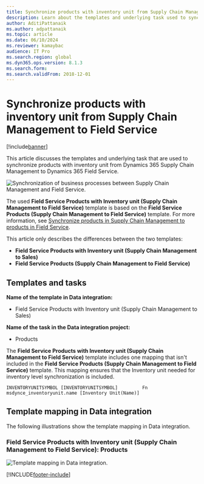```yaml
---
title: Synchronize products with inventory unit from Supply Chain Management to Field Service
description: Learn about the templates and underlying task used to synchronize products with inventory unit from Dynamics 365 Supply Chain Management to Dynamics 365 Field Service.
author: AditiPattanaik
ms.author: adpattanaik
ms.topic: article
ms.date: 06/10/2024
ms.reviewer: kamaybac
audience: IT Pro
ms.search.region: global
ms.dyn365.ops.version: 8.1.3
ms.search.form:
ms.search.validFrom: 2018-12-01
---
```


# Synchronize products with inventory unit from Supply Chain Management to Field Service

[!include[banner](../../../finance/includes/banner.md)]

This article discusses the templates and underlying task that are used to synchronize products with inventory unit from Dynamics 365 Supply Chain Management to Dynamics 365 Field Service.

![Synchronization of business processes between Supply Chain Management and Field Service.](../../../supply-chain/sales-marketing/media/FSProductsOW.png)

The used **Field Service Products with Inventory unit (Supply Chain Management to Field Service)** template is based on the **Field Service Products (Supply Chain Management to Field Service)** template. For more information, see [Synchronize products in Supply Chain Management to products in Field Service](field-service-product.md).

This article only describes the differences between the two templates: 
- **Field Service Products with Inventory unit (Supply Chain Management to Sales)**
- **Field Service Products (Supply Chain Management to Field Service)** 

## Templates and tasks

**Name of the template in Data integration:**

- Field Service Products with Inventory unit (Supply Chain Management to Sales)

**Name of the task in the Data integration project:**

- Products

The **Field Service Products with Inventory unit (Supply Chain Management to Field Service)** template includes one mapping that isn't included in the **Field Service Products (Supply Chain Management to Field Service)** template. This mapping ensures that the Inventory unit needed for inventory level synchronization is included.

```plaintext
INVENTORYUNITSYMBOL [INVENTORYUNITSYMBOL]         Fn        msdynce_inventoryunit.name [Inventory Unit(Name)] 
```

## Template mapping in Data integration

The following illustrations show the template mapping in Data integration.

### Field Service Products with Inventory unit (Supply Chain Management to Field Service): Products

![Template mapping in Data integration.](../../../supply-chain/sales-marketing/media/FSProduct1.png)


[!INCLUDE[footer-include](../../../includes/footer-banner.md)]
